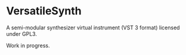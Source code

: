 # VersatileSynth
A semi-modular synthesizer virtual instrument (VST 3 format) licensed under GPL3.

Work in progress.
